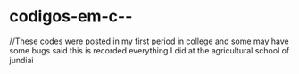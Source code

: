# codigos-em-c--
//These codes were posted in my first period in college and some may have some bugs said this is recorded everything I did at the agricultural school of jundiai

